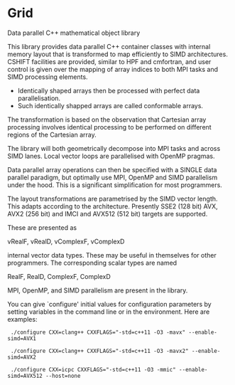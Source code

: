 # Grid
Data parallel C++ mathematical object library

This library provides data parallel C++ container classes with internal memory layout
that is transformed to map efficiently to SIMD architectures. CSHIFT facilities
are provided, similar to HPF and cmfortran, and user control is given over the mapping of
array indices to both MPI tasks and SIMD processing elements.

* Identically shaped arrays then be processed with perfect data parallelisation.
* Such identically shapped arrays are called conformable arrays.

The transformation is based on the observation that Cartesian array processing involves
identical processing to be performed on different regions of the Cartesian array.

The library will both geometrically decompose into MPI tasks and across SIMD lanes.
Local vector loops are parallelised with OpenMP pragmas.

Data parallel array operations can then be specified with a SINGLE data parallel paradigm, but
optimally use MPI, OpenMP and SIMD parallelism under the hood. This is a significant simplification
for most programmers.

The layout transformations are parametrised by the SIMD vector length. This adapts according to the architecture.
Presently SSE2 (128 bit) AVX, AVX2 (256 bit) and IMCI and AVX512 (512 bit) targets are supported.

These are presented as 

  vRealF, vRealD, vComplexF, vComplexD 

internal vector data types. These may be useful in themselves for other programmers.
The corresponding scalar types are named

  RealF, RealD, ComplexF, ComplexD

MPI, OpenMP, and SIMD parallelism are present in the library.

   You can give `configure' initial values for configuration parameters
by setting variables in the command line or in the environment.  Here
are examples:

     ./configure CXX=clang++ CXXFLAGS="-std=c++11 -O3 -mavx" --enable-simd=AVX1

     ./configure CXX=clang++ CXXFLAGS="-std=c++11 -O3 -mavx2" --enable-simd=AVX2

     ./configure CXX=icpc CXXFLAGS="-std=c++11 -O3 -mmic" --enable-simd=AVX512 --host=none
     
     
